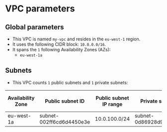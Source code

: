 # **VPC parameters**
## **Global parameters**
* This VPC is named `my-vpc` and resides in the `eu-west-1` region.
* It uses the following CIDR block: `10.0.0.0/16`.
* It spans the `1` following Availability Zones (AZs):
  * `eu-west-1a`

## **Subnets**
* This VPC counts `1` public subnets and  `1` private subnets:

| Availability Zone | Public subnet ID | Public subnet IP range | Private subnet ID | Private subnet IP range | 
| --- | --- | --- | --- | --- |
| eu-west-1a | subnet-002ff6cd6d4450e3e | 10.0.100.0/24 | subnet-0d86928d92cc4e98a | 10.0.0.0/24 |
